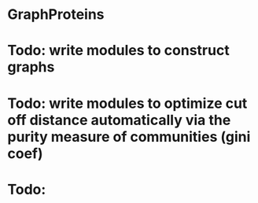 # GraphProteins
# Todo: write modules to construct graphs 

# Todo: write modules to optimize cut off distance automatically via the purity measure of communities (gini coef)

# Todo: 